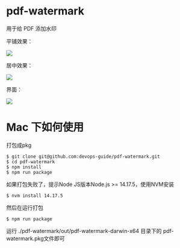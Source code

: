 # pdf-watermark

用于给 PDF 添加水印



平铺效果：

![](https://tva1.sinaimg.cn/large/008vxvgGly1h7r7dt67p8j31hf0u00x9.jpg)



居中效果：

![](https://tva1.sinaimg.cn/large/008vxvgGly1h7r7einzkvj31he0u076e.jpg)



界面：

![](https://tva1.sinaimg.cn/large/008vxvgGly1h7r7f6zvawj318g0rswgh.jpg)



# Mac 下如何使用
打包成pkg
```
$ git clone git@github.com:devops-guide/pdf-watermark.git
$ cd pdf-watermark
$ npm install
$ npm run package
```



如果打包失败了，提示Node JS版本Node.js >= 14.17.5，使用NVM安装

```
$ nvm install 14.17.5
```



然后在运行打包

```
$ npm run package
```



运行 ./pdf-watermark/out/pdf-watermark-darwin-x64 目录下的 pdf-watermark.pkg文件即可